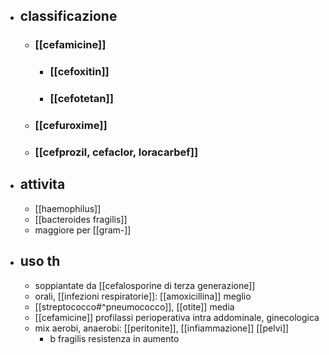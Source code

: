 - ## classificazione
	- ### [[cefamicine]]
		- ### [[cefoxitin]]
		- ### [[cefotetan]]
	- ### [[cefuroxime]]
	- ### [[cefprozil, cefaclor, loracarbef]]
- ## attivita
	- [[haemophilus]]
	- [[bacteroides fragilis]]
	- maggiore per [[gram-]]
- ## uso th
	- soppiantate da [[cefalosporine di terza generazione]]
	- orali, [[infezioni respiratorie]]: [[amoxicillina]] meglio
	- [[streptococco#^pneumococco]], [[otite]] media
	- [[cefamicine]] profilassi perioperativa intra addominale, ginecologica
	- mix aerobi, anaerobi: [[peritonite]], [[infiammazione]] [[pelvi]]
		- b fragilis resistenza in aumento